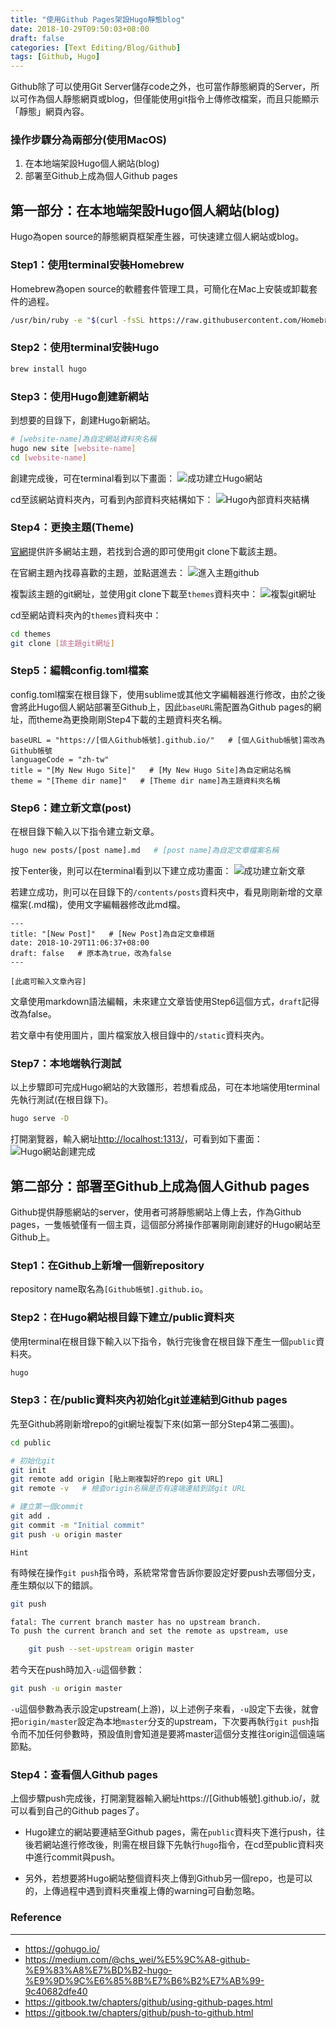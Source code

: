 ```yaml
---
title: "使用Github Pages架設Hugo靜態blog"
date: 2018-10-29T09:50:03+08:00
draft: false
categories: [Text Editing/Blog/Github]
tags: [Github, Hugo]
---
```


Github除了可以使用Git Server儲存code之外，也可當作靜態網頁的Server，所以可作為個人靜態網頁或blog，但僅能使用git指令上傳修改檔案，而且只能顯示「靜態」網頁內容。

### 操作步驟分為兩部分(使用MacOS)

1. 在本地端架設Hugo個人網站(blog)
2. 部署至Github上成為個人Github pages

## 第一部分：在本地端架設Hugo個人網站(blog)
Hugo為open source的靜態網頁框架產生器，可快速建立個人網站或blog。

### Step1：使用terminal安裝Homebrew
Homebrew為open source的軟體套件管理工具，可簡化在Mac上安裝或卸載套件的過程。

```bash
/usr/bin/ruby -e "$(curl -fsSL https://raw.githubusercontent.com/Homebrew/install/master/install)"
```

### Step2：使用terminal安裝Hugo

```bash
brew install hugo
```

### Step3：使用Hugo創建新網站
到想要的目錄下，創建Hugo新網站。

```bash
# [website-name]為自定網站資料夾名稱
hugo new site [website-name]
cd [website-name]
```

創建完成後，可在terminal看到以下畫面：
![成功建立Hugo網站](/18_10_29_github-pages-hugo/001.png)

cd至該網站資料夾內，可看到內部資料夾結構如下：
![Hugo內部資料夾結構](/18_10_29_github-pages-hugo/002.png)

### Step4：更換主題(Theme)
[官網](https://themes.gohugo.io/)提供許多網站主題，若找到合適的即可使用git clone下載該主題。

在官網主題內找尋喜歡的主題，並點選進去：
![進入主題github](/18_10_29_github-pages-hugo/003.png)

複製該主題的git網址，並使用git clone下載至`themes`資料夾中：
![複製git網址](/18_10_29_github-pages-hugo/004.png)

cd至網站資料夾內的`themes`資料夾中：
```bash
cd themes
git clone [該主題git網址]
```

### Step5：編輯config.toml檔案
config.toml檔案在根目錄下，使用sublime或其他文字編輯器進行修改，由於之後會將此Hugo個人網站部署至Github上，因此`baseURL`需配置為Github pages的網址，而theme為更換剛剛Step4下載的主題資料夾名稱。

```text
baseURL = "https://[個人Github帳號].github.io/"   # [個人Github帳號]需改為Github帳號
languageCode = "zh-tw"
title = "[My New Hugo Site]"   # [My New Hugo Site]為自定網站名稱
theme = "[Theme dir name]"   # [Theme dir name]為主題資料夾名稱
```

### Step6：建立新文章(post)
在根目錄下輸入以下指令建立新文章。

```bash
hugo new posts/[post name].md   # [post name]為自定文章檔案名稱
```

按下enter後，則可以在terminal看到以下建立成功畫面：
![成功建立新文章](/18_10_29_github-pages-hugo/005.png)

若建立成功，則可以在目錄下的`/contents/posts`資料夾中，看見剛剛新增的文章檔案(.md檔)，使用文字編輯器修改此md檔。

```text
---
title: "[New Post]"   # [New Post]為自定文章標題
date: 2018-10-29T11:06:37+08:00
draft: false   # 原本為true，改為false
---

[此處可輸入文章內容]
```

文章使用markdown語法編輯，未來建立文章皆使用Step6這個方式，`draft`記得改為false。

若文章中有使用圖片，圖片檔案放入根目錄中的`/static`資料夾內。

### Step7：本地端執行測試
以上步驟即可完成Hugo網站的大致雛形，若想看成品，可在本地端使用terminal先執行測試(在根目錄下)。

```bash
hugo serve -D
```

打開瀏覽器，輸入網址[http://localhost:1313/](http://localhost:1313/)，可看到如下畫面：
![Hugo網站創建完成](/18_10_29_github-pages-hugo/006.png)

## 第二部分：部署至Github上成為個人Github pages
Github提供靜態網站的server，使用者可將靜態網站上傳上去，作為Github pages，一隻帳號僅有一個主頁，這個部分將操作部署剛剛創建好的Hugo網站至Github上。

### Step1：在Github上新增一個新repository
repository name取名為`[Github帳號].github.io`。

### Step2：在Hugo網站根目錄下建立/public資料夾
使用terminal在根目錄下輸入以下指令，執行完後會在根目錄下產生一個`public`資料夾。

```bash
hugo
```

### Step3：在/public資料夾內初始化git並連結到Github pages
先至Github將剛新增repo的git網址複製下來(如第一部分Step4第二張圖)。

```bash
cd public

# 初始化git
git init
git remote add origin [貼上剛複製好的repo git URL]
git remote -v   # 檢查origin名稱是否有遠端連結到該git URL

# 建立第一個commit
git add .
git commit -m "Initial commit"
git push -u origin master
```

`Hint`

有時候在操作`git push`指令時，系統常常會告訴你要設定好要push去哪個分支，產生類似以下的錯誤。

```bash
git push

fatal: The current branch master has no upstream branch.
To push the current branch and set the remote as upstream, use

	git push --set-upstream origin master
```

若今天在push時加入`-u`這個參數：

```bash
git push -u origin master
```

`-u`這個參數為表示設定upstream(上游)，以上述例子來看，`-u`設定下去後，就會把`origin/master`設定為本地`master`分支的upstream，下次要再執行`git push`指令而不加任何參數時，預設值則會知道是要將master這個分支推往origin這個遠端節點。

### Step4：查看個人Github pages
上個步驟push完成後，打開瀏覽器輸入網址https://[Github帳號].github.io/，就可以看到自己的Github pages了。

* Hugo建立的網站要連結至Github pages，需在`public`資料夾下進行push，往後若網站進行修改後，則需在根目錄下先執行`hugo`指令，在cd至public資料夾中進行commit與push。

* 另外，若想要將Hugo網站整個資料夾上傳到Github另一個repo，也是可以的，上傳過程中遇到資料夾重複上傳的warning可自動忽略。

### Reference
-----
* https://gohugo.io/
* https://medium.com/@chs_wei/%E5%9C%A8-github-%E9%83%A8%E7%BD%B2-hugo-%E9%9D%9C%E6%85%8B%E7%B6%B2%E7%AB%99-9c40682dfe40
* https://gitbook.tw/chapters/github/using-github-pages.html
* https://gitbook.tw/chapters/github/push-to-github.html